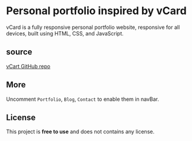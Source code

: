 # Personal portfolio inspired by vCard

vCard is a fully responsive personal portfolio website, responsive for all devices, built using HTML, CSS, and JavaScript.

## source
[vCart GitHub repo](https://github.com/codewithsadee/vcard-personal-portfolio.git)
## More
Uncomment `Portfolio`, `Blog`, `Contact` to enable them in navBar.

## License

This project is **free to use** and does not contains any license.
